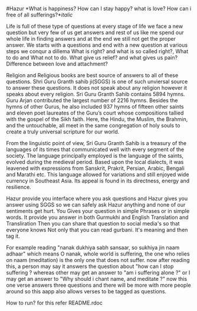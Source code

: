 #Hazur
*What is happiness?
How can I stay happy?
what is love?
How can i free of all sufferings?**italic*

Life is full of these type of questions at every stage of life we face a new question but very few of us get answers and rest of us like me spend our whole life in finding answers and at the end we still not get the proper answer. We starts with a questions and end with a new question at various steps we conqur a dillema What is right? and what is so called right?, What to do and What not to do. What give us relief? and what gives us pain? Difference between love and attachment? 

Religion and Religious books are best source of answers to all of these questions. Shri Guru Granth sahib ji(SGGS) is one of such unviersal source to answer these questions. It does not speak about any religion however it speaks about every religion. 
Sri Guru Granth Sahib contains 5894 hymns. Guru Arjan contributed the largest number of 2216 hymns. Besides the hymns of other Gurus, he also included 937 hymns of fifteen other saints and eleven poet laureates of the Guru’s court whose compositions tallied with the gospel of the Sikh faith. Here, the Hindu, the Muslim, the Brahmin, and the untouchable, all meet in the same congregation of holy souls to create a truly universal scripture for our world.

From the linguistic point of view, Sri Guru Granth Sahib is a treasury of the languages of its times that communicated well with every segment of the society. The language principally employed is the language of the saints, evolved during the medieval period. Based upon the local dialects, it was leavened with expressions from Sanskrit, Prakrit, Persian, Arabic, Bengali and Marathi etc. This language allowed for variations and still enjoyed wide currency in Southeast Asia. Its appeal is found in its directness, energy and resilience.

Hazur provide you interface where you ask questions and Hazur gives you answer using SGGS so we can safely ask Hazur anything and none of our sentiments get hurt. You Gives your question in simple Phrases or in simple words. It provide you answer in both Gurmukhi and English Translation and Transliration Then you can share that question to social media's so that everyone knows Not only that you can read gurbani. It's meaning and then tag it.

For example reading "nanak dukhiya sabh sansaar, so sukhiya jin naam adhaar" 
which means O nanak, whole world is suffering, the one who relies on naam (meditation) is the only one that does not suffer.
now after reading this, a person may say it answers the question about "how can I stop suffering ?
whereas other may get an answer to "am i suffering alone ?"
or I may get an answer to "Why should i chant name, and meditate ?"
now this one verse answers three questions
and there will be more with more people around
so this aapp also allows verses to be tagged as questions.

How to run?
for this refer README.rdoc 

